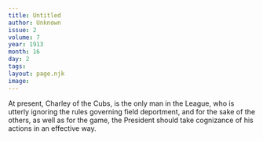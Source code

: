 ```yaml
---
title: Untitled
author: Unknown
issue: 2
volume: 7
year: 1913
month: 16
day: 2
tags:
layout: page.njk
image:
---
```

At present, Charley of the Cubs, is the only man in the League, who is utterly ignoring the rules governing field deportment, and for the sake of the others, as well as for the game, the President should take cognizance of his actions in an effective way.


